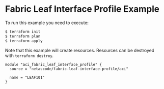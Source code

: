 <!-- BEGIN_TF_DOCS -->
# Fabric Leaf Interface Profile Example

To run this example you need to execute:

```bash
$ terraform init
$ terraform plan
$ terraform apply
```

Note that this example will create resources. Resources can be destroyed with `terraform destroy`.

```hcl
module "aci_fabric_leaf_interface_profile" {
  source = "netascode/fabric-leaf-interface-profile/aci"

  name = "LEAF101"
}

```
<!-- END_TF_DOCS -->